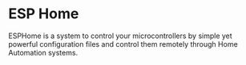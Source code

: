 # ESP Home

ESPHome is a system to control your microcontrollers by simple yet powerful configuration files and control them remotely through Home Automation systems.